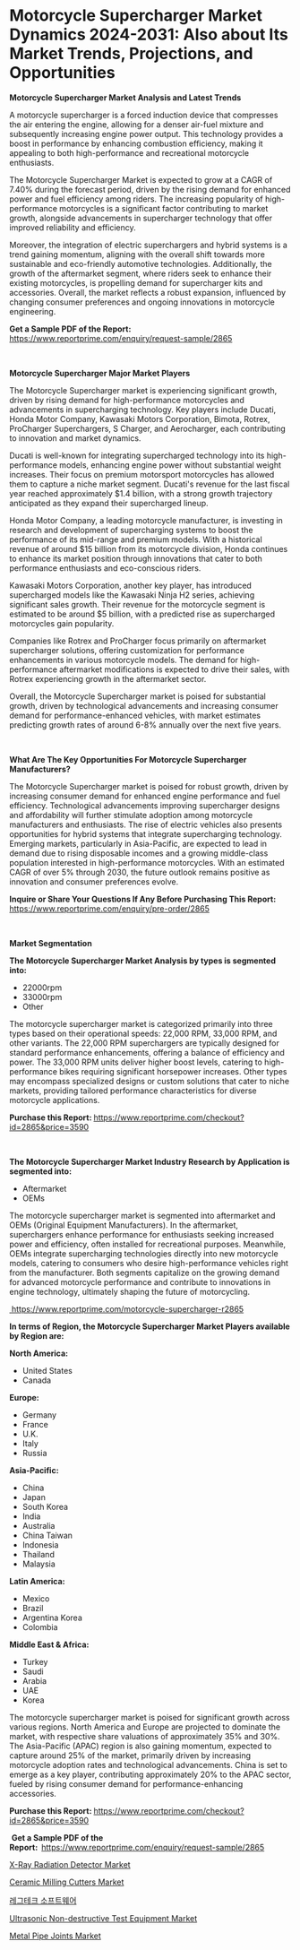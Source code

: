 <p><h1>Motorcycle Supercharger Market Dynamics 2024-2031: Also about Its Market Trends, Projections, and Opportunities</h1></p><p><strong>Motorcycle Supercharger Market Analysis and Latest Trends</strong></p>
<p><p>A motorcycle supercharger is a forced induction device that compresses the air entering the engine, allowing for a denser air-fuel mixture and subsequently increasing engine power output. This technology provides a boost in performance by enhancing combustion efficiency, making it appealing to both high-performance and recreational motorcycle enthusiasts.</p><p>The Motorcycle Supercharger Market is expected to grow at a CAGR of 7.40% during the forecast period, driven by the rising demand for enhanced power and fuel efficiency among riders. The increasing popularity of high-performance motorcycles is a significant factor contributing to market growth, alongside advancements in supercharger technology that offer improved reliability and efficiency. </p><p>Moreover, the integration of electric superchargers and hybrid systems is a trend gaining momentum, aligning with the overall shift towards more sustainable and eco-friendly automotive technologies. Additionally, the growth of the aftermarket segment, where riders seek to enhance their existing motorcycles, is propelling demand for supercharger kits and accessories. Overall, the market reflects a robust expansion, influenced by changing consumer preferences and ongoing innovations in motorcycle engineering.</p></p>
<p><strong>Get a Sample PDF of the Report:&nbsp;</strong> <a href="https://www.reportprime.com/enquiry/request-sample/2865">https://www.reportprime.com/enquiry/request-sample/2865</a></p>
<p>&nbsp;</p>
<p><strong>Motorcycle Supercharger Major Market Players</strong></p>
<p><p>The Motorcycle Supercharger market is experiencing significant growth, driven by rising demand for high-performance motorcycles and advancements in supercharging technology. Key players include Ducati, Honda Motor Company, Kawasaki Motors Corporation, Bimota, Rotrex, ProCharger Superchargers, S Charger, and Aerocharger, each contributing to innovation and market dynamics.</p><p>Ducati is well-known for integrating supercharged technology into its high-performance models, enhancing engine power without substantial weight increases. Their focus on premium motorsport motorcycles has allowed them to capture a niche market segment. Ducati's revenue for the last fiscal year reached approximately $1.4 billion, with a strong growth trajectory anticipated as they expand their supercharged lineup.</p><p>Honda Motor Company, a leading motorcycle manufacturer, is investing in research and development of supercharging systems to boost the performance of its mid-range and premium models. With a historical revenue of around $15 billion from its motorcycle division, Honda continues to enhance its market position through innovations that cater to both performance enthusiasts and eco-conscious riders.</p><p>Kawasaki Motors Corporation, another key player, has introduced supercharged models like the Kawasaki Ninja H2 series, achieving significant sales growth. Their revenue for the motorcycle segment is estimated to be around $5 billion, with a predicted rise as supercharged motorcycles gain popularity.</p><p>Companies like Rotrex and ProCharger focus primarily on aftermarket supercharger solutions, offering customization for performance enhancements in various motorcycle models. The demand for high-performance aftermarket modifications is expected to drive their sales, with Rotrex experiencing growth in the aftermarket sector.</p><p>Overall, the Motorcycle Supercharger market is poised for substantial growth, driven by technological advancements and increasing consumer demand for performance-enhanced vehicles, with market estimates predicting growth rates of around 6-8% annually over the next five years.</p></p>
<p>&nbsp;</p>
<p><strong>What Are The Key Opportunities For Motorcycle Supercharger Manufacturers?</strong></p>
<p><p>The Motorcycle Supercharger market is poised for robust growth, driven by increasing consumer demand for enhanced engine performance and fuel efficiency. Technological advancements improving supercharger designs and affordability will further stimulate adoption among motorcycle manufacturers and enthusiasts. The rise of electric vehicles also presents opportunities for hybrid systems that integrate supercharging technology. Emerging markets, particularly in Asia-Pacific, are expected to lead in demand due to rising disposable incomes and a growing middle-class population interested in high-performance motorcycles. With an estimated CAGR of over 5% through 2030, the future outlook remains positive as innovation and consumer preferences evolve.</p></p>
<p><strong>Inquire or Share Your Questions If Any Before Purchasing This Report:</strong> <a href="https://www.reportprime.com/enquiry/pre-order/2865">https://www.reportprime.com/enquiry/pre-order/2865</a></p>
<p>&nbsp;</p>
<p><strong>Market Segmentation</strong></p>
<p><strong>The Motorcycle Supercharger Market Analysis by types is segmented into:</strong></p>
<p><ul><li>22000rpm</li><li>33000rpm</li><li>Other</li></ul></p>
<p><p>The motorcycle supercharger market is categorized primarily into three types based on their operational speeds: 22,000 RPM, 33,000 RPM, and other variants. The 22,000 RPM superchargers are typically designed for standard performance enhancements, offering a balance of efficiency and power. The 33,000 RPM units deliver higher boost levels, catering to high-performance bikes requiring significant horsepower increases. Other types may encompass specialized designs or custom solutions that cater to niche markets, providing tailored performance characteristics for diverse motorcycle applications.</p></p>
<p><strong>Purchase this Report:&nbsp;</strong><a href="https://www.reportprime.com/checkout?id=2865&price=3590">https://www.reportprime.com/checkout?id=2865&price=3590</a></p>
<p>&nbsp;</p>
<p><strong>The Motorcycle Supercharger Market Industry Research by Application is segmented into:</strong></p>
<p><ul><li>Aftermarket</li><li>OEMs</li></ul></p>
<p><p>The motorcycle supercharger market is segmented into aftermarket and OEMs (Original Equipment Manufacturers). In the aftermarket, superchargers enhance performance for enthusiasts seeking increased power and efficiency, often installed for recreational purposes. Meanwhile, OEMs integrate supercharging technologies directly into new motorcycle models, catering to consumers who desire high-performance vehicles right from the manufacturer. Both segments capitalize on the growing demand for advanced motorcycle performance and contribute to innovations in engine technology, ultimately shaping the future of motorcycling.</p></p>
<p><a href="https://www.reportprime.com/motorcycle-supercharger-r2865">&nbsp;https://www.reportprime.com/motorcycle-supercharger-r2865</a></p>
<p><strong>In terms of Region, the Motorcycle Supercharger Market Players available by Region are:</strong></p>
<p>
    <p> <strong> North America: </strong>
        <ul>
            <li>United States</li>
            <li>Canada</li>
        </ul>
        </p> 
    <p> <strong> Europe: </strong>
        <ul>
            <li>Germany</li>
            <li>France</li>
            <li>U.K.</li>
            <li>Italy</li>
            <li>Russia</li>
        </ul>
        </p> 
    <p> <strong> Asia-Pacific: </strong>
        <ul>
            <li>China</li>
            <li>Japan</li>
            <li>South Korea</li>
            <li>India</li>
            <li>Australia</li>
            <li>China Taiwan</li>
            <li>Indonesia</li>
            <li>Thailand</li>
            <li>Malaysia</li>
        </ul>
        </p> 
    <p> <strong> Latin America: </strong>
        <ul>
            <li>Mexico</li>
            <li>Brazil</li>
            <li>Argentina Korea</li>
            <li>Colombia</li>
        </ul>
        </p> 
    <p> <strong> Middle East & Africa: </strong>
        <ul>
            <li>Turkey</li>
            <li>Saudi</li>
            <li>Arabia</li>
            <li>UAE</li>
            <li>Korea</li>
        </ul>
    </p>
    </p>
<p><p>The motorcycle supercharger market is poised for significant growth across various regions. North America and Europe are projected to dominate the market, with respective share valuations of approximately 35% and 30%. The Asia-Pacific (APAC) region is also gaining momentum, expected to capture around 25% of the market, primarily driven by increasing motorcycle adoption rates and technological advancements. China is set to emerge as a key player, contributing approximately 20% to the APAC sector, fueled by rising consumer demand for performance-enhancing accessories.</p></p>
<p><strong>Purchase this Report: </strong><a href="https://www.reportprime.com/checkout?id=2865&price=3590">https://www.reportprime.com/checkout?id=2865&price=3590</a></p>
<p>&nbsp;<strong>Get a Sample PDF of the Report:&nbsp;&nbsp;</strong><a href="https://www.reportprime.com/enquiry/request-sample/2865">https://www.reportprime.com/enquiry/request-sample/2865</a></p>
<p><strong></strong></p>
<p><p><a href="https://issuu.com/reportprime-2/docs/x-ray-radiation-detector-market-siz_61e1d516984527">X-Ray Radiation Detector Market</a></p><p><a href="https://medium.com/@sam.gray5456/global-ceramic-milling-cutters-market-opportunities-and-forecast-for-period-from-2024-to-2031-0bd51839b140">Ceramic Milling Cutters Market</a></p><p><a href="https://medium.com/@wpzbonrg51/%EA%B8%80%EB%A1%9C%EB%B2%8C-%EB%A6%AC%EA%B7%B8%ED%85%8C%ED%81%AC-%EC%86%8C%ED%94%84%ED%8A%B8%EC%9B%A8%EC%96%B4-%EC%82%B0%EC%97%85-%EB%B6%84%EC%84%9D-%EC%A0%90%EC%9C%A0%EC%9C%A8-%EC%84%B1%EC%9E%A5-%ED%8A%B8%EB%A0%8C%EB%93%9C-%EB%B0%8F-2024%EB%85%84%EB%B6%80%ED%84%B0-2031%EB%85%84%EA%B9%8C%EC%A7%80%EC%9D%98-%EC%98%88%EC%B8%A1-fbaf1e587cf4">레그테크 소프트웨어</a></p><p><a href="https://issuu.com/reportprime-2/docs/ultrasonic-non-destructive-test-equ_f1a06e0004b7d9">Ultrasonic Non-destructive Test Equipment Market</a></p><p><a href="https://medium.com/@joanne.alsop6545/metal-pipe-joints-market-trends-and-strategic-market-insights-2024-2031-7b5658e2a004">Metal Pipe Joints Market</a></p></p>